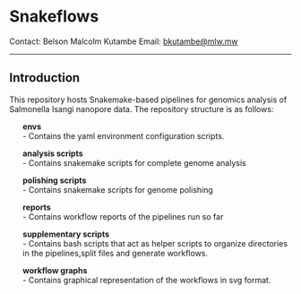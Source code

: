 # Snakeflows

Contact: Belson Malcolm Kutambe
Email: bkutambe@mlw.mw

---

## Introduction
This repository hosts Snakemake-based pipelines for genomics analysis of Salmonella Isangi nanopore data.
The repository structure is as follows:
<ol>
  <b>envs</b> <br>
    - Contains the yaml environment configuration scripts.</ol>
<ol>
  <b>analysis scripts</b><br>
    - Contains snakemake scripts for complete genome analysis
</ol>
<ol>
  <b>polishing scripts</b><br>
    - Contains snakemake scripts for genome polishing
</ol>
<ol>
  <b>reports</b><br>
    - Contains workflow reports of the pipelines run so far
</ol>
<ol>
  <b>supplementary scripts</b><br>
    - Contains bash scripts that act as helper scripts to organize directories in the pipelines,split files and generate workflows.
</ol>
<ol>
  <b>workflow graphs</b><br>
    - Contains graphical representation of the workflows in svg format.
</ol>

